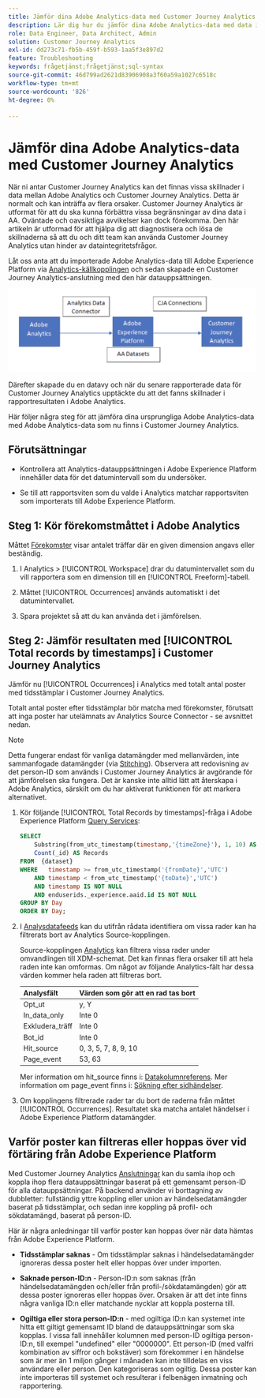 ```yaml
---
title: Jämför dina Adobe Analytics-data med Customer Journey Analytics
description: Lär dig hur du jämför dina Adobe Analytics-data med data i Customer Journey Analytics
role: Data Engineer, Data Architect, Admin
solution: Customer Journey Analytics
exl-id: dd273c71-fb5b-459f-b593-1aa5f3e897d2
feature: Troubleshooting
keywords: frågetjänst;frågetjänst;sql-syntax
source-git-commit: 46d799ad2621d83906908a3f60a59a1027c6518c
workflow-type: tm+mt
source-wordcount: '826'
ht-degree: 0%

---
```


# Jämför dina Adobe Analytics-data med Customer Journey Analytics

När ni antar Customer Journey Analytics kan det finnas vissa skillnader i data mellan Adobe Analytics och Customer Journey Analytics. Detta är normalt och kan inträffa av flera orsaker. Customer Journey Analytics är utformat för att du ska kunna förbättra vissa begränsningar av dina data i AA. Oväntade och oavsiktliga avvikelser kan dock förekomma. Den här artikeln är utformad för att hjälpa dig att diagnostisera och lösa de skillnaderna så att du och ditt team kan använda Customer Journey Analytics utan hinder av dataintegritetsfrågor.

Låt oss anta att du importerade Adobe Analytics-data till Adobe Experience Platform via [Analytics-källkopplingen](https://experienceleague.adobe.com/docs/experience-platform/sources/ui-tutorials/create/adobe-applications/analytics.html) och sedan skapade en Customer Journey Analytics-anslutning med den här datauppsättningen.

![Dataflödet från Adobe Analytics via dataanslutningen till Adobe Experience Platform och till kundreseanalys med CJA-anslutningar.](assets/compare.png)

Därefter skapade du en datavy och när du senare rapporterade data för Customer Journey Analytics upptäckte du att det fanns skillnader i rapportresultaten i Adobe Analytics.

Här följer några steg för att jämföra dina ursprungliga Adobe Analytics-data med Adobe Analytics-data som nu finns i Customer Journey Analytics.

## Förutsättningar

* Kontrollera att Analytics-datauppsättningen i Adobe Experience Platform innehåller data för det datumintervall som du undersöker.

* Se till att rapportsviten som du valde i Analytics matchar rapportsviten som importerats till Adobe Experience Platform.

## Steg 1: Kör förekomstmåttet i Adobe Analytics

Måttet [Förekomster](https://experienceleague.adobe.com/docs/analytics/components/metrics/occurrences.html) visar antalet träffar där en given dimension angavs eller beständig.

1. I Analytics > [!UICONTROL Workspace] drar du datumintervallet som du vill rapportera som en dimension till en [!UICONTROL Freeform]-tabell.

1. Måttet [!UICONTROL Occurrences] används automatiskt i det datumintervallet.

1. Spara projektet så att du kan använda det i jämförelsen.

## Steg 2: Jämför resultaten med [!UICONTROL Total records by timestamps] i Customer Journey Analytics

Jämför nu [!UICONTROL Occurrences] i Analytics med totalt antal poster med tidsstämplar i Customer Journey Analytics.

Totalt antal poster efter tidsstämplar bör matcha med förekomster, förutsatt att inga poster har utelämnats av Analytics Source Connector - se avsnittet nedan.

>[!NOTE]
>
>Detta fungerar endast för vanliga datamängder med mellanvärden, inte sammanfogade datamängder (via [Stitching](/help/stitching/overview.md)). Observera att redovisning av det person-ID som används i Customer Journey Analytics är avgörande för att jämförelsen ska fungera. Det är kanske inte alltid lätt att återskapa i Adobe Analytics, särskilt om du har aktiverat funktionen för att markera alternativet.

1. Kör följande [!UICONTROL Total Records by timestamps]-fråga i Adobe Experience Platform [Query Services](https://experienceleague.adobe.com/docs/experience-platform/query/best-practices/adobe-analytics.html):

   ```sql
   SELECT
       Substring(from_utc_timestamp(timestamp,'{timeZone}'), 1, 10) AS Day,
       Count(_id) AS Records 
   FROM  {dataset}
   WHERE   timestamp >= from_utc_timestamp('{fromDate}','UTC')
       AND timestamp < from_utc_timestamp('{toDate}','UTC')
       AND timestamp IS NOT NULL
       AND enduserids._experience.aaid.id IS NOT NULL
   GROUP BY Day
   ORDER BY Day; 
   ```

1. I [Analysdatafeeds](https://experienceleague.adobe.com/docs/analytics/export/analytics-data-feed/data-feed-contents/datafeeds-reference.html) kan du utifrån rådata identifiera om vissa rader kan ha filtrerats bort av Analytics Source-kopplingen.

   Source-kopplingen [Analytics](https://experienceleague.adobe.com/docs/experience-platform/sources/ui-tutorials/create/adobe-applications/analytics.html) kan filtrera vissa rader under omvandlingen till XDM-schemat. Det kan finnas flera orsaker till att hela raden inte kan omformas. Om något av följande Analytics-fält har dessa värden kommer hela raden att filtreras bort.

   | Analysfält | Värden som gör att en rad tas bort |
   | --- | --- |
   | Opt_ut | y, Y |
   | In_data_only | Inte 0 |
   | Exkludera_träff | Inte 0 |
   | Bot_id | Inte 0 |
   | Hit_source | 0, 3, 5, 7, 8, 9, 10 |
   | Page_event | 53, 63 |

   Mer information om hit\_source finns i: [Datakolumnreferens](https://experienceleague.adobe.com/docs/analytics/export/analytics-data-feed/data-feed-contents/datafeeds-reference.html). Mer information om page\_event finns i: [Sökning efter sidhändelser](https://experienceleague.adobe.com/docs/analytics/export/analytics-data-feed/data-feed-contents/datafeeds-page-event.html).

1. Om kopplingens filtrerade rader tar du bort de raderna från måttet [!UICONTROL Occurrences]. Resultatet ska matcha antalet händelser i Adobe Experience Platform datamängder.

## Varför poster kan filtreras eller hoppas över vid förtäring från Adobe Experience Platform

Med Customer Journey Analytics [Anslutningar](/help/connections/create-connection.md) kan du samla ihop och koppla ihop flera datauppsättningar baserat på ett gemensamt person-ID för alla datauppsättningar. På backend använder vi borttagning av dubbletter: fullständig yttre koppling eller union av händelsedatamängder baserat på tidsstämplar, och sedan inre koppling på profil- och sökdatamängd, baserat på person-ID.

Här är några anledningar till varför poster kan hoppas över när data hämtas från Adobe Experience Platform.

* **Tidsstämplar saknas** - Om tidsstämplar saknas i händelsedatamängder ignoreras dessa poster helt eller hoppas över under importen.

* **Saknade person-ID:n** - Person-ID:n som saknas (från händelsedatamängden och/eller från profil-/sökdatamängden) gör att dessa poster ignoreras eller hoppas över. Orsaken är att det inte finns några vanliga ID:n eller matchande nycklar att koppla posterna till.

* **Ogiltiga eller stora person-ID:n** - med ogiltiga ID:n kan systemet inte hitta ett giltigt gemensamt ID bland de datauppsättningar som ska kopplas. I vissa fall innehåller kolumnen med person-ID ogiltiga person-ID:n, till exempel &quot;undefined&quot; eller &quot;0000000&quot;. Ett person-ID (med valfri kombination av siffror och bokstäver) som förekommer i en händelse som är mer än 1 miljon gånger i månaden kan inte tilldelas en viss användare eller person. Den kategoriseras som ogiltig. Dessa poster kan inte importeras till systemet och resulterar i felbenägen inmatning och rapportering.
